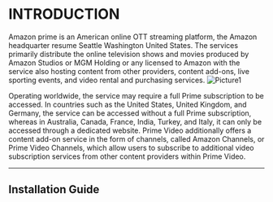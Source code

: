 # INTRODUCTION #
Amazon prime is an American online OTT streaming platform, the Amazon headquarter resume Seattle Washington United States. The services primarily distribute the online television shows and movies produced by Amazon Studios or MGM Holding or any licensed to Amazon with the service also hosting content from other providers, content add-ons, live sporting events, and video rental and purchasing services.
                                               ![Picture1](https://github.com/NDevidas/user.md/assets/135496877/0e664aac-80dc-4b72-8e29-83076b1d2e42)
                                               
Operating worldwide, the service may require a full Prime subscription to be accessed. In countries such as the United States, United Kingdom, and Germany, the service can be accessed without a full Prime subscription, whereas in Australia, Canada, France, India, Turkey, and Italy, it can only be accessed through a dedicated website. Prime Video additionally offers a content add-on service in the form of channels, called Amazon Channels, or Prime Video Channels, which allow users to subscribe to additional video subscription services from other content providers within Prime Video.
__________________________________________________________________________________________________________________________________________________________________________________________________
## 	Installation Guide
